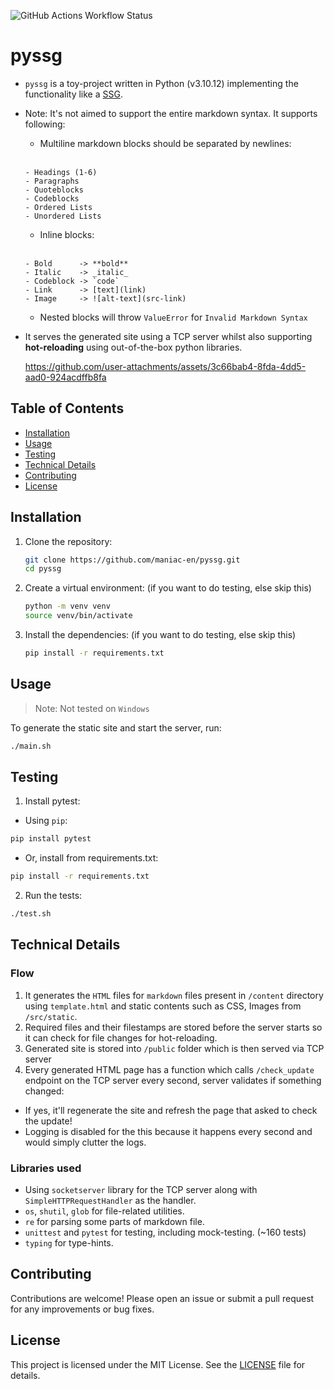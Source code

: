 ![GitHub Actions Workflow Status](https://img.shields.io/github/actions/workflow/status/maniac-en/pyssg/pytest.yml)

# pyssg

- `pyssg` is a toy-project written in Python (v3.10.12) implementing the functionality like a [SSG](https://en.wikipedia.org/wiki/Static_site_generator).
- Note: It's not aimed to support the entire markdown syntax. It supports following:

    - Multiline markdown blocks should be separated by newlines:<br><br>
    ```
    - Headings (1-6)
    - Paragraphs
    - Quoteblocks
    - Codeblocks
    - Ordered Lists
    - Unordered Lists
    ```

    - Inline blocks:<br><br>
    ```
    - Bold      -> **bold**
    - Italic    -> _italic_
    - Codeblock -> `code`
    - Link      -> [text](link)
    - Image     -> ![alt-text](src-link)
    ```

  - Nested blocks will throw `ValueError` for `Invalid Markdown Syntax`

- It serves the generated site using a TCP server whilst also supporting **hot-reloading** using out-of-the-box python libraries.

    https://github.com/user-attachments/assets/3c66bab4-8fda-4dd5-aad0-924acdffb8fa

## Table of Contents

- [Installation](#installation)
- [Usage](#usage)
- [Testing](#testing)
- [Technical Details](#technical-details)
- [Contributing](#contributing)
- [License](#license)

## Installation

1. Clone the repository:
    ```bash
    git clone https://github.com/maniac-en/pyssg.git
    cd pyssg
    ```

2. Create a virtual environment: (if you want to do testing, else skip this)
    ```bash
    python -m venv venv
    source venv/bin/activate
    ```

3. Install the dependencies: (if you want to do testing, else skip this)
    ```bash
    pip install -r requirements.txt
    ```

## Usage

> Note: Not tested on `Windows`

To generate the static site and start the server, run:
```bash
./main.sh
```

## Testing

1. Install pytest:

  - Using `pip`:

  ```bash
  pip install pytest
  ```

  - Or, install from requirements.txt:

  ```bash
  pip install -r requirements.txt
  ```

2. Run the tests:

```bash
./test.sh
```

## Technical Details

### Flow
1. It generates the `HTML` files for `markdown` files present in `/content` directory using `template.html` and static contents such as CSS, Images from `/src/static`.
2. Required files and their filestamps are stored before the server starts so it can check for file changes for hot-reloading.
3. Generated site is stored into `/public` folder which is then served via TCP server
4. Every generated HTML page has a function which calls `/check_update` endpoint on the TCP server every second, server validates if something changed:
  - If yes, it'll regenerate the site and refresh the page that asked to check the update!
  - Logging is disabled for the this because it happens every second and would simply clutter the logs.

### Libraries used
- Using `socketserver` library for the TCP server along with `SimpleHTTPRequestHandler` as the handler.
- `os`, `shutil`, `glob` for file-related utilities.
- `re` for parsing some parts of markdown file.
- `unittest` and `pytest` for testing, including mock-testing. (~160 tests)
- `typing` for type-hints.

## Contributing

Contributions are welcome! Please open an issue or submit a pull request for any improvements or bug fixes.

## License

This project is licensed under the MIT License. See the [LICENSE](LICENSE) file for details.
